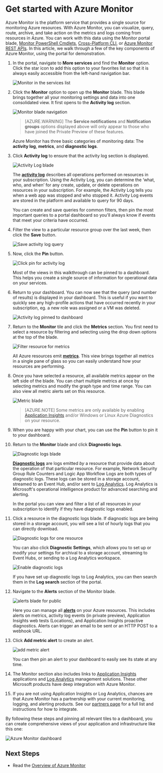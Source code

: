 <properties
    pageTitle="Get started with Azure Monitor | Microsoft Azure"
    description="Get started using Azure Monitor to gain insight into the operation of your resources and take action based off of data."
    authors="johnkemnetz"
    manager="rboucher"
    editor=""
    services="monitoring-and-diagnostics"
    documentationCenter="monitoring-and-diagnostics"/>

<tags
    ms.service="monitoring-and-diagnostics"
    ms.workload="na"
    ms.tgt_pltfrm="na"
    ms.devlang="na"
    ms.topic="article"
    ms.date="10/19/2016"
    ms.author="johnkem"/>

# <a name="get-started-with-azure-monitor"></a>Get started with Azure Monitor

Azure Monitor is the platform service that provides a single source for monitoring Azure resources. With Azure Monitor, you can visualize, query, route, archive, and take action on the metrics and logs coming from resources in Azure. You can work with this data using the Monitor portal blade, [Monitor PowerShell Cmdlets](./insights-powershell-samples.md), [Cross-Platform CLI](insights-cli-samples.md), or [Azure Monitor REST APIs](https://msdn.microsoft.com/library/dn931943.aspx). In this article, we walk through a few of the key components of Azure Monitor, using the portal for demonstration.

1. In the portal, navigate to **More services** and find the **Monitor** option. Click the star icon to add this option to your favorites list so that it is always easily accessible from the left-hand navigation bar.

    ![Monitor in the services list](./media/monitoring-get-started/monitor-more-services.png)

2. Click the **Monitor** option to open up the **Monitor** blade. This blade brings together all your monitoring settings and data into one consolidated view. It first opens to the **Activity log** section.

    ![Monitor blade navigation](./media/monitoring-get-started/monitor-blade-nav.png)

    > [AZURE.WARNING] The **Service notifications** and **Notification groups** options displayed above will only appear to those who have joined the Private Preview of these features.

    Azure Monitor has three basic categories of monitoring data: The **activity log**, **metrics**, and **diagnostic logs**.

3. Click **Activity log** to ensure that the activity log section is displayed.

    ![Activity Log blade](./media/monitoring-get-started/monitor-act-log-blade.png)

    The [**activity log**](./monitoring-overview-activity-logs.md) describes all operations performed on resources in your subscription. Using the Activity Log, you can determine the ‘what, who, and when’ for any create, update, or delete operations on resources in your subscription. For example, the Activity Log tells you when a web app was stopped and who stopped it. Activity Log events are stored in the platform and available to query for 90 days.
   
    You can create and save queries for common filters, then pin the most important queries to a portal dashboard so you'll always know if events that meet your criteria have occurred.

4. Filter the view to a particular resource group over the last week, then click the **Save** button.

    ![Save activity log query](./media/monitoring-get-started/monitor-act-log-save.png)

5. Now, click the **Pin** button.

    ![Click pin for activity log](./media/monitoring-get-started/monitor-act-log-pin.png)

    Most of the views in this walkthrough can be pinned to a dashboard. This helps you create a single source of information for operational data on your services. 

6. Return to your dashboard. You can now see that the query (and number of results) is displayed in your dashboard. This is useful if you want to quickly see any high-profile actions that have occurred recently in your subscription, eg. a new role was assigned or a VM was deleted.

    ![Activity log pinned to dashboard](./media/monitoring-get-started/monitor-act-log-db.png)

7. Return to the **Monitor** tile and click the **Metrics** section. You first need to select a resource by filtering and selecting using the drop down options at the top of the blade.

    ![Filter resource for metrics](./media/monitoring-get-started/monitor-met-filter.png)

    All Azure resources emit [**metrics**](./monitoring-overview-metrics.md). This view brings together all metrics in a single pane of glass so you can easily understand how your resources are performing.

8. Once you have selected a resource, all available metrics appear on the left side of the blade. You can chart multiple metrics at once by selecting metrics and modify the graph type and time range. You can also view all metric alerts set on this resource.

    ![Metric blade](./media/monitoring-get-started/monitor-metric-blade.png)

    > [AZURE.NOTE] Some metrics are only available by enabling [Application Insights](../application-insights/app-insights-overview.md) and/or Windows or Linux Azure Diagnostics on your resource.

9. When you are happy with your chart, you can use the **Pin** button to pin it to your dashboard.

10. Return to the **Monitor** blade and click **Diagnostic logs**.

    ![Diagnostic logs blade](./media/monitoring-get-started/monitor-diaglogs-blade.png)

    [**Diagnostic logs**](monitoring-overview-of-diagnostic-logs.md) are logs emitted *by* a resource that provide data about the operation of that particular resource. For example, Network Security Group Rule Counters and Logic App Workflow Logs are both types of diagnostic logs. These logs can be stored in a storage account, streamed to an Event Hub, and/or sent to [Log Analytics](../log-analytics/log-analytics-overview.md). Log Analytics is Microsoft's operational intelligence product for advanced searching and alerting.
   
    In the portal you can view and filter a list of all resources in your subscription to identify if they have diagnostic logs enabled.

11. Click a resource in the diagnostic logs blade. If diagnostic logs are being stored in a storage account, you will see a list of hourly logs that you can directly download.

    ![Diagnostic logs for one resource](./media/monitoring-get-started/monitor-diaglogs-detail.png)

    You can also click **Diagnostic Settings**, which allows you to set up or modify your settings for archival to a storage account, streaming to Event Hubs, or sending to a Log Analytics workspace.

    ![Enable diagnostic logs](./media/monitoring-get-started/monitor-diaglogs-enable.png)

    If you have set up diagnostic logs to Log Analytics, you can then search them in the **Log search** section of the portal.

12. Navigate to the **Alerts** section of the Monitor blade.

    ![alerts blade for public](./media/monitoring-get-started/monitor-alerts-nopp.png)

    Here you can manage all [**alerts**](./monitoring-overview-alerts.md) on your Azure resources. This includes alerts on metrics, activity log events (in private preview), Application Insights web tests (Locations), and Application Insights proactive diagnostics. Alerts can trigger an email to be sent or an HTTP POST to a webhook URL.
   
13. Click **Add metric alert** to create an alert.

    ![add metric alert](./media/monitoring-get-started/monitor-alerts-add.png)

    You can then pin an alert to your dashboard to easily see its state at any time.

14. The Monitor section also includes links to [Application Insights](../application-insights/app-insights-overview.md) applications and [Log Analytics](../log-analytics/log-analytics-overview.md) management solutions. These other Microsoft products have deep integration with Azure Monitor.

15. If you are not using Application Insights or Log Analytics, chances are that Azure Monitor has a partnership with your current monitoring, logging, and alerting products. See our [partners page](./monitoring-partners.md) for a full list and instructions for how to integrate.

By following these steps and pinning all relevant tiles to a dashboard, you can create comprehensive views of your application and infrastructure like this one:

![Azure Monitor dashboard](./media/monitoring-get-started/monitor-final-dash.png)

## <a name="next-steps"></a>Next Steps
- Read the [Overview of Azure Monitor](./monitoring-overview.md)
